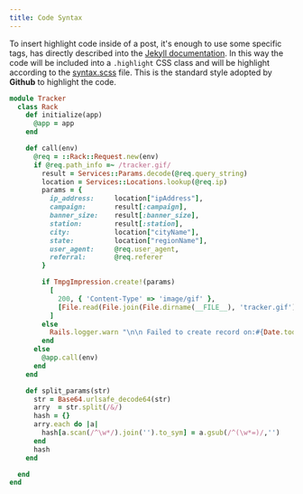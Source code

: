 ```yaml
---
title: Code Syntax
---
```

To insert highlight code inside of a post, it's enough to use some specific tags, has directly described into the [Jekyll documentation](http://jekyllrb.com/docs/templates/#code-snippet-highlighting). In this way the code will be included into a ``.highlight`` CSS class and will be highlight according to the [syntax.scss](https://github.com/mojombo/tpw/blob/master/css/syntax.css) file. This is the standard style adopted by **Github** to highlight the code.

```ruby
module Tracker
  class Rack
    def initialize(app)
      @app = app
    end

    def call(env)
      @req = ::Rack::Request.new(env)
      if @req.path_info =~ /tracker.gif/
        result = Services::Params.decode(@req.query_string)
        location = Services::Locations.lookup(@req.ip)
        params = {
          ip_address:     location["ipAddress"],
          campaign:       result[:campaign],
          banner_size:    result[:banner_size],
          station:        result[:station],
          city:           location["cityName"],
          state:          location["regionName"],
          user_agent:     @req.user_agent,
          referral:       @req.referer
        }

        if TmpgImpression.create!(params)
          [
            200, { 'Content-Type' => 'image/gif' },
            [File.read(File.join(File.dirname(__FILE__), 'tracker.gif'))]
          ]
        else
          Rails.logger.warn "\n\n Failed to create record on:#{Date.today}"
        end
      else
        @app.call(env)
      end
    end

    def split_params(str)
      str = Base64.urlsafe_decode64(str)
      arry  = str.split(/&/)
      hash = {}
      arry.each do |a|
        hash[a.scan(/^\w*/).join('').to_sym] = a.gsub(/^(\w*=)/,'')
      end
      hash
    end

  end
end
```
